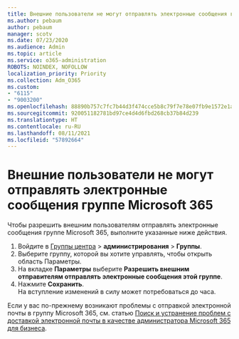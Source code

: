 ```yaml
---
title: Внешние пользователи не могут отправлять электронные сообщения группе Microsoft 365
ms.author: pebaum
author: pebaum
manager: scotv
ms.date: 07/23/2020
ms.audience: Admin
ms.topic: article
ms.service: o365-administration
ROBOTS: NOINDEX, NOFOLLOW
localization_priority: Priority
ms.collection: Adm_O365
ms.custom:
- "6115"
- "9003200"
ms.openlocfilehash: 88890b757c7fc7b44d3f474cce5b8c79f7e78e07fb9e1572e1a27f8f17e36274
ms.sourcegitcommit: 920051182781bd97ce4d4d6fbd268cb37b84d239
ms.translationtype: HT
ms.contentlocale: ru-RU
ms.lasthandoff: 08/11/2021
ms.locfileid: "57892664"
---
```

# <a name="external-users-cant-send-email-to-microsoft-365-group"></a>Внешние пользователи не могут отправлять электронные сообщения группе Microsoft 365

Чтобы разрешить внешним пользователям отправлять электронные сообщения группе Microsoft 365, выполните указанные ниже действия.

1. Войдите в [Группы центра](https://admin.microsoft.com/) > **администрирования** > **Группы**.
2. Выберите группу, которой вы хотите управлять, чтобы открыть область Параметры.
3. На вкладке **Параметры** выберите **Разрешить внешним отправителям отправлять электронные сообщения этой группе**.
4. Нажмите **Сохранить**.</br>
    На вступление изменений в силу может потребоваться до часа. 

Если у вас по-прежнему возникают проблемы с отправкой электронной почты в группу Microsoft 365, см. статью [Поиск и устранение проблем с доставкой электронной почты в качестве администратора Microsoft 365 для бизнеса](https://docs.microsoft.com/exchange/troubleshoot/email-delivery/email-delivery-issues).
